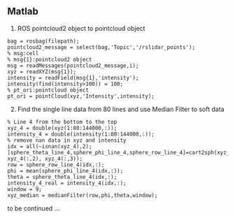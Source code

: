 ## Matlab
1. ROS pointcloud2 object to pointcloud object
```
bag = rosbag(filepath);
pointcloud2_message = select(bag,'Topic','/rslidar_points');
% msg:cell
% msg{1}:pointcloud2 object
msg = readMessages(pointcloud2_message,i);
xyz = readXYZ(msg{1}); 
intensity = readField(msg{1},'intensity');
intensity(find(intensity>100)) = 100;
% pt_ori:pointcloud object
pt_ori = pointCloud(xyz,'Intensity',intensity);
```
2. Find the single line data from 80 lines and use Median Filter to soft data
```
% Line 4 from the bottom to the top
xyz_4 = double(xyz(1:80:144000,:));
intensity_4 = double(intensity(1:80:144000,:));
% remove nan data in xyz and intensity
idx = all(~isnan(xyz_4),2);
[sphere_theta_line_4,sphere_phi_line_4,sphere_row_line_4]=cart2sph(xyz_4(:,1), xyz_4(:,2), xyz_4(:,3));
row = sphere_row_line_4(idx,:);
phi = mean(sphere_phi_line_4(idx,:));
theta = sphere_theta_line_4(idx,:);
intensity_4_real = intensity_4(idx,:);
window = 9;
xyz_median = medianFilter(row,phi,theta,window);
```
to be continued ...
